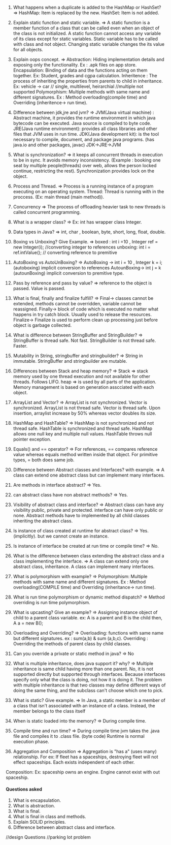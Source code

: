 1. What happens when a duplicate is added to the HashMap or HashSet?
=> HashMap: Item is replaced by the new.
   HashSet: Item is not added.


2. Explain static function and static variable.
=> A static function is a member function of a class that can be called even when an  object of the class is not initialized.
   A static function cannot access any variable of its class except for static variables.
   Static variable has to be called with class and not object. Changing static variable changes the its value for all objects.


3. Explain oops concept.
=> Abstraction: Hiding implementation details and exposing only the functionality. Ex : .apk files on app store.
   Encapsulation: Binding of data and the functions acting on them together. Ex: Student, grades and cgpa calculation.
   Inheritence : The process of inheriting the properties from parents to child in inheritance. Ex: vehicle -> car  // single, multilevel, heirarchial //multiple not supported
   Polymorphism: Multiple methods with same name and different signatures. Ex : Method overloading(compile time) and Overriding (inheritence-> run time).


4. Difference between jdk,jre and jvm?
=> JVM(Java virtual machine) : Abstract machine, it provides the runtime environment in which java bytecode can be executed. Java source is compiled to byte code.
   JRE(Java runtime environment):  provides all class libraries and other files that JVM uses in run time.
   JDK(Java development kit): is the tool necessary to compile, document, and package java programs. (has java.io and other packages, javac)
   JDK->JRE->JVM

5. What is synchronization?
=> it keeps all concurrent threads in execution to be in sync. It avoids memory inconsistency. (Example : booking one seat by multiple people(threads) over web,
   allows the person locked continue, restricting the rest). Synchronization provides lock on the object.

6. Process and Thread.
=> Process is a running instance of a program executing on an operating system.
   Thread: Thread is running with in the proccess. (Ex: main thread (main method)).

7. Concurrency
=> The process of offloading heavier task to new threads is called concurrent programming.

8. What is a wrapper class?
=>  Ex: int has wrapper class Integer.

9. Data types in Java?
=> int, char , boolean, byte, short, long, float, double.

10. Boxing vs Unboxing? Give Example.
=>  boxed : int i =10 ,  Integer ref = new Integer(i);  //converting integer to references
    unboxing: int i = ref.intValue();  // converting reference to premitive

11. AutoBoxing vs AutoUnBoxing?
=>  AutoBoxing -> int i = 10 , Integer k = i;  (autoboxing) implicit conversion to references
    AutounBoxing-> int j = k     (autounBoxing) implicit conversion to premitive type.


12. Pass by reference and pass by value?
=>  reference to the object is passed.
    Value is passed.

13. What is final, finally and finalize fulfill?
=>  Final-> classes cannot be extended, methods cannot be overridden, variable cannot be reassigned.
    Finally-> block of code which is executed no matter what happens in try catch block. Usually used to release the resources.
    Finalize-> Finalize is used to perform clean up processing just before object is garbage collected.

14. What is difference between StringBuffer and StringBuilder?
=>  StringBuffer is thread safe. Not fast.
    StringBuilder is not thread safe. Faster.

15. Mutability in String, stringbuffer and stringbuilder?
=>  String in immutable. StringBuffer and stringbuilder are mutable.


16. Differences between Stack and heap memory?
=>  Stack => stack memory used by one thread execution and not available for other threads.
              Follows LIFO.
    heap => is used by all parts of the application.
              Memory management is based on generation asscciated with each object.


17. ArrayList and Vector?
=>  ArrayList is not synchronized. Vector is synchronized.
    ArrayList is not thread safe.  Vector is thread safe.
    Upon insertion, arraylist increase by 50% whereas vector doubles its size.  

18. HashMap and HashTable?
=>  HashMap is not synchronized and not thread safe.
    HashTable is synchronized and thread safe.
    HashMap allows one null key and multiple null values.
    HashTable throws null pointer exception.


19. Equals() and  == operator?
=>  For references, == compares reference value whereas equals method written inside that object.
    For primitive types, = both does same job.


20. Difference between Abstract classes and Interfaces? with example.
=>  A class can extend one abstract class but can implement many interfaces.

21. Are methods in interface abstract?
=>  Yes.

22. can abstract class have non abstract methods?
=> Yes.

23. Visibility of abstract class and interface?
=> Abstract class can have any visibility public, private and protected.
  interface can have only public or none.
  Abstract methods have to implemented by all child classes inheriting the abstract class.


24. Is instance of class created at runtime for abstract class?
=> Yes.  (implicitly). but we cannot create an instance.

25. Is instance of interface be created at run time or compile time?
=> No.

26. What is the difference between class extending the abstract class and a
    class implementing the interface.
=> A class can extend only one abstract class, inheritance.
    A class can implement many interfaces.    

27. What is polymorphism with example?
=>     Polymorphism: Multiple methods with same name and different signatures. Ex : Method overloading(COMPILE time) and Overriding (inheritance-> run time).

28. What is run time polymorphism or dynamic method dispatch?
=> Method overriding is run time polymorphism.

29. What is upcasting? Give an example?
=>  Assigning instance object of child to a parent class variable.
    ex: A is a parent and B is the child then,
        A a = new B();

30. Overloading and Overriding?
=>  Overloading: functions with same name but different signatures. ex : sum(a,b) & sum (a,b,c).
    Overriding : Overriding the methods of parent class by child classes.

31. Can you override a private or static method in java?
=> No


32. What is multiple inheritance, does java support it? why?
=>  Multiple inheritance is same child having more than one parent. No, it is not supported directly but supported through interfaces.
Because interfaces specify only what the class is doing, not how it is doing it.
The problem with multiple inheritance is that two classes may define different ways of doing the same thing, and the subclass can't choose which one to pick.

33. What is static? Give example.
=>  In Java, a static member is a member of a class that isn't associated with an instance of a class.
    Instead, the member belongs to the class itself


34. When is static loaded into the memory?
=>  During compile time.

35. Compile time and run time?
=>  During compile time jvm takes the .java file and compiles it to .class file. (byte code)
    Runtime is normal execution phase.

36. Aggregation and Composition
=> Aggregation is "has a" (uses many) relationship. For ex: If fleet has a spaceships, destroying fleet will not effect spaceships. Each exists independent of each other.

Composition: Ex: spaceship owns an engine. Engine cannot exist with out spaceship.


#### Questions asked
  1. What is encapsulation.
  2. What is abstraction.
  3. What is final.
  4. What is final in class and methods.
  5. Explain SOLID principles.
  6. Difference between abstract class and interface.

  //design Questions
  //parking lot problem
